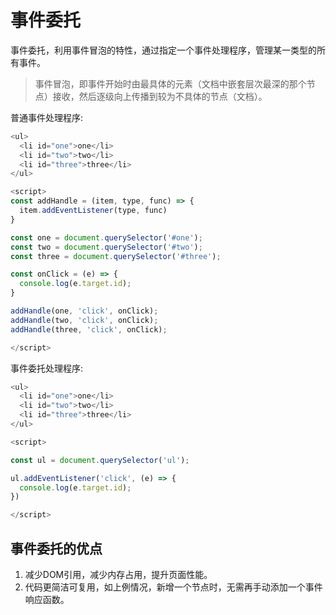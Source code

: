 # 事件委托

事件委托，利用事件冒泡的特性，通过指定一个事件处理程序，管理某一类型的所有事件。

> 事件冒泡，即事件开始时由最具体的元素（文档中嵌套层次最深的那个节点）接收，然后逐级向上传播到较为不具体的节点（文档）。

普通事件处理程序:

```js
<ul>
  <li id="one">one</li>
  <li id="two">two</li>
  <li id="three">three</li>
</ul>

<script>
const addHandle = (item, type, func) => {
  item.addEventListener(type, func)
}

const one = document.querySelector('#one');
const two = document.querySelector('#two');
const three = document.querySelector('#three');

const onClick = (e) => {
  console.log(e.target.id);
}

addHandle(one, 'click', onClick);
addHandle(two, 'click', onClick);
addHandle(three, 'click', onClick);

</script>
```
事件委托处理程序: 

```js
<ul>
  <li id="one">one</li>
  <li id="two">two</li>
  <li id="three">three</li>
</ul>

<script>

const ul = document.querySelector('ul');

ul.addEventListener('click', (e) => {
  console.log(e.target.id);
})

</script>
```

## 事件委托的优点
1. 减少DOM引用，减少内存占用，提升页面性能。
2. 代码更简洁可复用，如上例情况，新增一个节点时，无需再手动添加一个事件响应函数。

